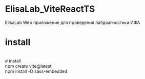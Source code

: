 # ElisaLab_ViteReactTS
 ElisaLab Web приложение для проведения лабдиагностики  ИФА

# install
<br>
# install
<br>
npm create vite@latest
<br>
npm install -D sass-embedded